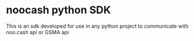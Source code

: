 # noocash python SDK 

This is an sdk developed for use in any python project to communicate with noo.cash api or GSMA api